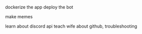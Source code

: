 dockerize the app
deploy the bot

make memes

learn about discord api
teach wife about github, troubleshooting

